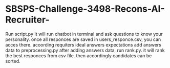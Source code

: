 # SBSPS-Challenge-3498-Recons-AI-Recruiter-
Run script.py It will run chatbot in terminal and ask questions to know your personality.
once all responces are saved in users_responce.csv, you can acces there.
acoording requiters ideal answers expectations add answers data to preprocessing.py
after adding answers data, run rank.py. 
it will rank the best responces from csv file.
then accordingly candidates can be sorted.
